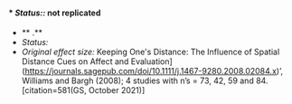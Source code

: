 #### * _Status::_ not replicated 

* **  .** 
* _Status:_ 
* _Original effect size:_ Keeping One's Distance: The Influence of Spatial Distance Cues on Affect and Evaluation](https://journals.sagepub.com/doi/10.1111/j.1467-9280.2008.02084.x)’, Williams and Bargh (2008); 4 studies with n’s = 73, 42, 59 and 84. [citation=581(GS, October 2021)]​
